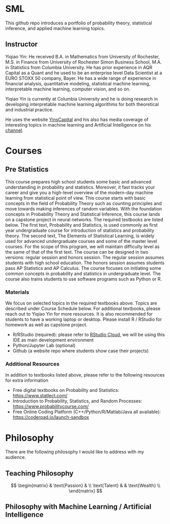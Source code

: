 # SML

This github repo introduces a portfolio of probability theory, statistical inference, and applied machine learning topics.

## Instructor

Yiqiao Yin: He received B.A. in Mathematics from University of Rochester, M.S. in Finance from University of Rochester Simon Business School, M.A. in Statistics from Columbia University. He has prior experience in AQR Capital as a Quant and he used to be an enterprise level Data Scientist at a EURO STOXX 50 company, Bayer. He has a wide range of experience in financial analysis, quantitative modeling, statistical machine learning, interpretable machine learning, computer vision, and so on.

Yiqiao Yin is currently at Columbia University and he is doing research in developing interpretable machine learning algorithms for both theoretical and industrial practice.

He uses the website [YinsCapital](https://yinscapital.com/) and his also has media coverage of interesting topics in machine learning and Artificial Intelligence on his [channel](https://youtube.com/YiqiaoYin/).

# Courses

## Pre Statistics

This course prepares high school students some basic and advanced understanding in probability and statistics. Moreover, it fast tracks your career and give you a high-level overview of the modern-day machine learning from statistical point of view. This course starts with basic concepts in the field of Probability Theory such as counting principles and move towards making inferences of random variables. With the foundation concepts in Probability Theory and Statistical Inference, this course lands on a capstone project in neural networks. The required textbooks are listed below. The first text, Probability and Statistics, is used commonly as first year undergraduate course for introduction of statistics and probability theory. The second text, The Elements of Statistical Learning, is widely used for advanced undergraduate courses and some of the master level courses. For the scope of this program, we will maintain difficulty level as the same of that of the first text. The course can be designed in two versions: regular session and honors session. The regular session assumes students with high school education. The honors session assumes students pass AP Statistics and AP Calculus. The course focuses on initiating some common concepts in probability and statistics in undergraduate level. The course also trains students to use software programs such as Python or R.

### Materials

We focus on selected topics in the required textbooks above. Topics are described under Course Schedule below. For additional textbooks, please reach out to Yiqiao Yin for more resources. It is also recommended for students to have a working laptop or desktop. Please install R / RStudio for homework as well as capstone project.
- R/RStudio (required): please refer to [RStudio Cloud](https://rstudio.cloud/), we will be using this IDE as main development environment
- Python/Jupyter Lab (optional)
- Github (a website repo where students show case their projects)

### Additional Resources

In addition to textbooks listed above, please refer to the following resources for extra information
- Free digital textbooks on Probability and Statistics: https://www.statlect.com/
- Introduction to Probability, Statistics, and Random Processes:  https://www.probabilitycourse.com/ 
- Free Online Coding Platform (C++/Python/R/Matlab/Java all available): https://coderpad.io/launch-sandbox 

# Philosophy

There are the following philosophy I would like to address with my audience. 

## Teaching Philosophy

$$
\begin{matrix}
              & \text{Passion} & \\
\text{Talent} &                & \text{Wealth} \\
\end{matrix}
$$

## Philosophy with Machine Learning / Artificial Intelligence
